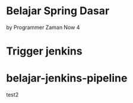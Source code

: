 # Belajar Spring Dasar

by Programmer Zaman Now 4

# Trigger jenkins
# belajar-jenkins-pipeline


test2